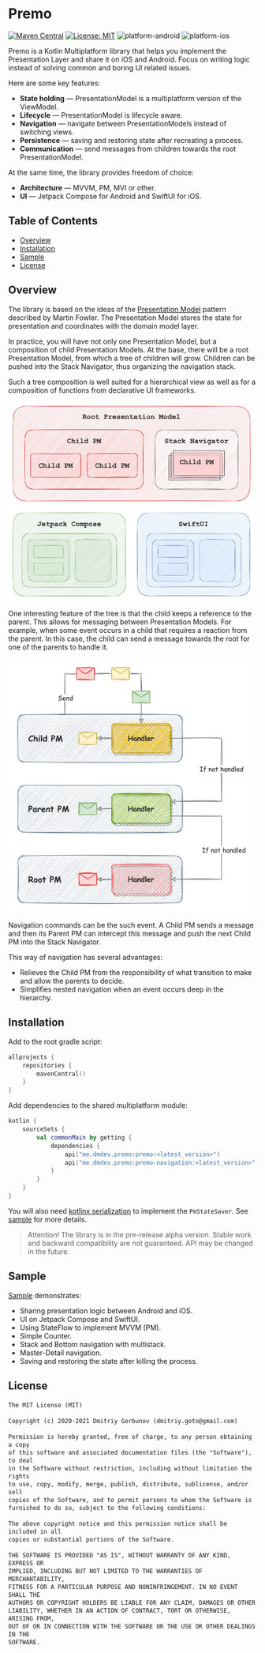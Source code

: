 # Premo

[![Maven Central](https://img.shields.io/maven-central/v/me.dmdev.premo/premo)](https://search.maven.org/artifact/me.dmdev.premo/premo)
[![License: MIT](https://img.shields.io/github/license/dmdevgo/premo?color=yellow)](https://github.com/dmdevgo/Premo/blob/master/LICENSE)
![platform-android](https://img.shields.io/badge/platform-android-green)
![platform-ios](https://img.shields.io/badge/platform-ios-lightgrey)

Premo is a Kotlin Multiplatform library that helps you implement the Presentation Layer and share it on iOS and Android. Focus on writing logic instead of solving common and boring UI related issues.

Here are some key features:
- **State holding** — PresentationModel is a multiplatform version of the ViewModel.
- **Lifecycle** — PresentationModel is lifecycle aware.
- **Navigation** — navigate between PresentationModels instead of switching views.
- **Persistence** — saving and restoring state after recreating a process.
- **Communication** — send messages from children towards the root PresentationModel.

At the same time, the library provides freedom of choice:
- **Architecture** — MVVM, PM, MVI or other.
- **UI** — Jetpack Compose for Android and SwiftUI for iOS.

## Table of Contents

- [Overview](#overview)
- [Installation](#installation)
- [Sample](#sample)
- [License](#license)

## Overview

The library is based on the ideas of the [Presentation Model](https://martinfowler.com/eaaDev/PresentationModel.html) pattern described by Martin Fowler. The Presentation Model stores the state for presentation and coordinates with the domain model layer. 

In practice, you will have not only one Presentation Model, but a composition of child Presentation Models. At the base, there will be a root Presentation Model, from which a tree of children will grow. Children can be pushed into the Stack Navigator, thus organizing the navigation stack.

Such a tree composition is well suited for a hierarchical view as well as for a composition of functions from declarative UI frameworks.

<img src="/docs/images/premo_diagram.jpg" width="500px">

One interesting feature of the tree is that the child keeps a reference to the parent. This allows for messaging between Presentation Models. For example, when some event occurs in a child that requires a reaction from the parent. In this case, the child can send a message towards the root for one of the parents to handle it.

<img src="/docs/images/premo_messaging.jpg" width="500px">

Navigation commands can be the such event. A Child PM sends a message and then its Parent PM can intercept this message and push the next Child PM into the Stack Navigator.

This way of navigation has several advantages:
- Relieves the Child PM from the responsibility of what transition to make and allow the parents to decide.
- Simplifies nested navigation when an event occurs deep in the hierarchy.

## Installation

Add to the root gradle script:
```Kotlin
allprojects {
    repositories {
        mavenCentral()
    }
}
```
Add dependencies to the shared multiplatform module:
```Kotlin
kotlin {
    sourceSets {
        val commonMain by getting {
            dependencies {
                api("me.dmdev.premo:premo:<latest_version>")
                api("me.dmdev.premo:premo-navigation:<latest_version>")
            }
        } 
    }
}
```

You will also need [kotlinx serialization](https://github.com/Kotlin/kotlinx.serialization) to implement the `PmStateSaver`. See [sample](#sample) for more details.

> Attention! The library is in the pre-release alpha version. Stable work and backward compatibility are not guaranteed. API may be changed in the future.

## Sample

[Sample](https://github.com/dmdevgo/Premo/tree/master/sample) demonstrates:
- Sharing presentation logic between Android and iOS.
- UI on Jetpack Compose and SwiftUI.
- Using StateFlow to implement MVVM (PM).
- Simple Counter.
- Stack and Bottom navigation with multistack.
- Master-Detail navigation.  
- Saving and restoring the state after killing the process.

## License

```
The MIT License (MIT)

Copyright (c) 2020-2021 Dmitriy Gorbunov (dmitriy.goto@gmail.com)

Permission is hereby granted, free of charge, to any person obtaining a copy
of this software and associated documentation files (the "Software"), to deal
in the Software without restriction, including without limitation the rights
to use, copy, modify, merge, publish, distribute, sublicense, and/or sell
copies of the Software, and to permit persons to whom the Software is
furnished to do so, subject to the following conditions:

The above copyright notice and this permission notice shall be included in all
copies or substantial portions of the Software.

THE SOFTWARE IS PROVIDED "AS IS", WITHOUT WARRANTY OF ANY KIND, EXPRESS OR
IMPLIED, INCLUDING BUT NOT LIMITED TO THE WARRANTIES OF MERCHANTABILITY,
FITNESS FOR A PARTICULAR PURPOSE AND NONINFRINGEMENT. IN NO EVENT SHALL THE
AUTHORS OR COPYRIGHT HOLDERS BE LIABLE FOR ANY CLAIM, DAMAGES OR OTHER
LIABILITY, WHETHER IN AN ACTION OF CONTRACT, TORT OR OTHERWISE, ARISING FROM,
OUT OF OR IN CONNECTION WITH THE SOFTWARE OR THE USE OR OTHER DEALINGS IN THE
SOFTWARE.
```
